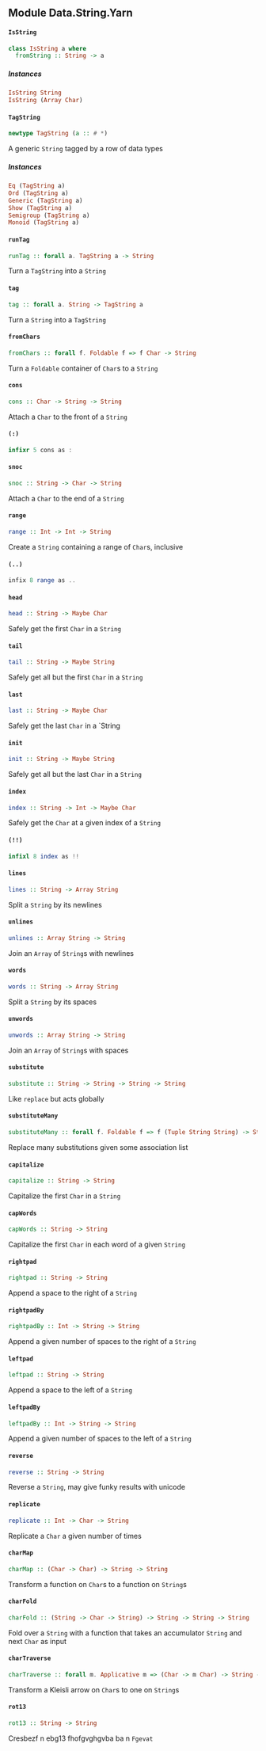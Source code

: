 ## Module Data.String.Yarn

#### `IsString`

``` purescript
class IsString a where
  fromString :: String -> a
```

##### Instances
``` purescript
IsString String
IsString (Array Char)
```

#### `TagString`

``` purescript
newtype TagString (a :: # *)
```

A generic `String` tagged by a row of data types

##### Instances
``` purescript
Eq (TagString a)
Ord (TagString a)
Generic (TagString a)
Show (TagString a)
Semigroup (TagString a)
Monoid (TagString a)
```

#### `runTag`

``` purescript
runTag :: forall a. TagString a -> String
```

Turn a `TagString` into a `String`

#### `tag`

``` purescript
tag :: forall a. String -> TagString a
```

Turn a `String` into a `TagString`

#### `fromChars`

``` purescript
fromChars :: forall f. Foldable f => f Char -> String
```

Turn a `Foldable` container of `Char`s to a `String`

#### `cons`

``` purescript
cons :: Char -> String -> String
```

Attach a `Char` to the front of a `String`

#### `(:)`

``` purescript
infixr 5 cons as :
```

#### `snoc`

``` purescript
snoc :: String -> Char -> String
```

Attach a `Char` to the end of a `String`

#### `range`

``` purescript
range :: Int -> Int -> String
```

Create a `String` containing a range of `Char`s, inclusive

#### `(..)`

``` purescript
infix 8 range as ..
```

#### `head`

``` purescript
head :: String -> Maybe Char
```

Safely get the first `Char` in a `String`

#### `tail`

``` purescript
tail :: String -> Maybe String
```

Safely get all but the first `Char` in a `String`

#### `last`

``` purescript
last :: String -> Maybe Char
```

Safely get the last `Char` in a `String

#### `init`

``` purescript
init :: String -> Maybe String
```

Safely get all but the last `Char` in a `String`

#### `index`

``` purescript
index :: String -> Int -> Maybe Char
```

Safely get the `Char` at a given index of a `String`

#### `(!!)`

``` purescript
infixl 8 index as !!
```

#### `lines`

``` purescript
lines :: String -> Array String
```

Split a `String` by its newlines

#### `unlines`

``` purescript
unlines :: Array String -> String
```

Join an `Array` of `String`s with newlines

#### `words`

``` purescript
words :: String -> Array String
```

Split a `String` by its spaces

#### `unwords`

``` purescript
unwords :: Array String -> String
```

Join an `Array` of `String`s with spaces

#### `substitute`

``` purescript
substitute :: String -> String -> String -> String
```

Like `replace` but acts globally

#### `substituteMany`

``` purescript
substituteMany :: forall f. Foldable f => f (Tuple String String) -> String -> String
```

Replace many substitutions given some association list

#### `capitalize`

``` purescript
capitalize :: String -> String
```

Capitalize the first `Char` in a `String`

#### `capWords`

``` purescript
capWords :: String -> String
```

Capitalize the first `Char` in each word of a given `String`

#### `rightpad`

``` purescript
rightpad :: String -> String
```

Append a space to the right of a `String`

#### `rightpadBy`

``` purescript
rightpadBy :: Int -> String -> String
```

Append a given number of spaces to the right of a `String`

#### `leftpad`

``` purescript
leftpad :: String -> String
```

Append a space to the left of a `String`

#### `leftpadBy`

``` purescript
leftpadBy :: Int -> String -> String
```

Append a given number of spaces to the left of a `String`

#### `reverse`

``` purescript
reverse :: String -> String
```

Reverse a `String`, may give funky results with unicode

#### `replicate`

``` purescript
replicate :: Int -> Char -> String
```

Replicate a `Char` a given number of times

#### `charMap`

``` purescript
charMap :: (Char -> Char) -> String -> String
```

Transform a function on `Char`s to a function on `String`s

#### `charFold`

``` purescript
charFold :: (String -> Char -> String) -> String -> String -> String
```

Fold over a `String` with a function that takes an accumulator `String` and next `Char` as input

#### `charTraverse`

``` purescript
charTraverse :: forall m. Applicative m => (Char -> m Char) -> String -> m String
```

Transform a Kleisli arrow on `Char`s to one on `String`s

#### `rot13`

``` purescript
rot13 :: String -> String
```

Cresbezf n ebg13 fhofgvghgvba ba n `Fgevat`


